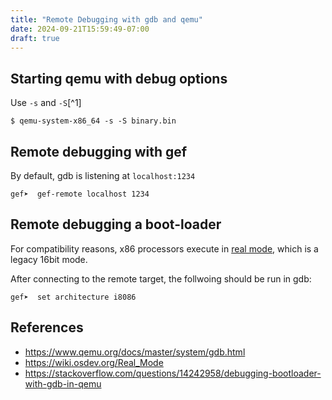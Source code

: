```yaml
---
title: "Remote Debugging with gdb and qemu"
date: 2024-09-21T15:59:49-07:00
draft: true
---
```


## Starting qemu with debug options

Use `-s` and `-S`[^1]

```shell
$ qemu-system-x86_64 -s -S binary.bin
```

## Remote debugging with gef

By default, gdb is listening at `localhost:1234`

```console
gef➤  gef-remote localhost 1234
```

## Remote debugging a boot-loader 

For compatibility reasons, x86 processors execute in [real mode](https://wiki.osdev.org/Real_Mode), which is a legacy 16bit mode.

After connecting to the remote target, the follwoing should be run in gdb:

```console
gef➤  set architecture i8086
```

## References
- https://www.qemu.org/docs/master/system/gdb.html
- https://wiki.osdev.org/Real_Mode
- https://stackoverflow.com/questions/14242958/debugging-bootloader-with-gdb-in-qemu
